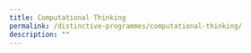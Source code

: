```yaml
---
title: Computational Thinking
permalink: /distinctive-programmes/computational-thinking/
description: ""
---
```

